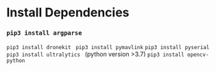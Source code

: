 # **Install Dependencies**
### ``` pip3 install argparse ```
```pip3 install dronekit ```
```pip3 install pymavlink```
```pip3 install pyserial```
```pip3 install ultralytics ``` (python version >3.7)
```pip3 install opencv-python```

